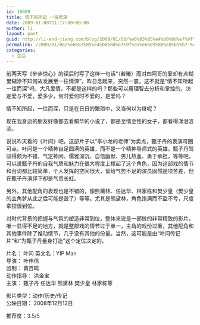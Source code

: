 ```yaml
---
id: 10009
title: 情不知所起 一往而深
date: 2009-01-08T11:17:00+00:00
author: li
layout: post
guid: http://li-and-jiang.com/blog/2009/01/08/%e6%83%85%e4%b8%8d%e7%9f%a5%e6%89%80%e8%b5%b7-%e4%b8%80%e5%be%80%e8%80%8c%e6%b7%b1/
permalink: /2009/01/08/%e6%83%85%e4%b8%8d%e7%9f%a5%e6%89%80%e8%b5%b7-%e4%b8%80%e5%be%80%e8%80%8c%e6%b7%b1/
categories:
  - 生活
---
```

前两天写《步步惊心》的读后时写了这样一句话“（若曦）而对四阿哥的爱却有点糊里糊涂不知何故发展至一往情深”，昨日念起来，突然一震，这不就是“情不知所起 一往而深”吗，大凡爱情，不都是这样的吗？那些可以用理智去分析和掌控的，决定爱与不爱，爱多少，何时爱何时不爱的，是爱吗？ 

情不知所起，一往而深，只是在日日的繁琐中，又当何以为继呢？ 

现在我身边的朋友好像都去看桐华的小说了，都是至情至性的女子，都看得涕泪涟涟。 

说说昨天看的《叶问》吧，这部片子以“李小龙的老师”为卖点，甄子丹的表演可圈可点。叶问是一个精神自足圆满的英雄，而不是一个精神导师式的英雄，甄子丹驾驭得颇为不错，气定神闲、儒雅深沉、自信幽默、男儿热血、勇于承担，等等吧，可以说甄子丹的自我气质和魅力在很大程度上撑起了这个角色，因为这部戏的情节和台词都比较简单，个人发挥的空间很大，留给气势不足的演员固然是项苦差，但在甄子丹演绎下却是气贯长虹。 

另外，其他配角的表现也是不错的，像熊黛林、任达华、林家栋和樊少皇（樊少皇的主角梦从此之后可能是毁了）等等。尤其是熊黛林，角色饱满而不盈不亏，尺度拿捏很到位。 

对时代背景的把握与气氛的塑造非常到位，整体来说是一部做的非常精致的影片。唯一显得不足的地方，就是整部戏的情节过于单一，主角的戏份过重，其他配角和其他事件除了推动情节，几乎没有其他的份量。当然，这可能是由“叶问传记片”和“为甄子丹量身打造”这个定位决定的。 

片名： 叶问 英文名：YIP Man   
导演： 叶伟信   
监制： 黄百鸣   
动作指导： 洪金宝   
主演： 甄子丹 任达华 熊黛林 樊少皇 林家栋等 

影片类型：动作/历史/传记   
公映日期： 2008年12月12日 

推荐度：3.5/5